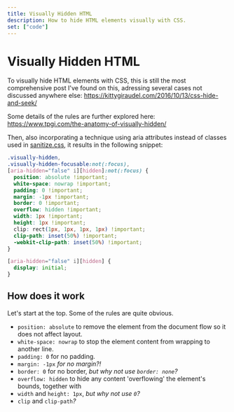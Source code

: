 ```yaml
---
title: Visually Hidden HTML
description: How to hide HTML elements visually with CSS.
set: ["code"]
---
```


# Visually Hidden HTML

To visually hide HTML elements with CSS, this is still the most comprehensive post I've found on this, adressing several cases not discussed anywhere else: https://kittygiraudel.com/2016/10/13/css-hide-and-seek/

Some details of the rules are further explored here: https://www.tpgi.com/the-anatomy-of-visually-hidden/

Then, also incorporating a technique using aria attributes instead of classes used in [sanitize.css](https://github.com/csstools/sanitize.css/blob/092d0d85922bfa72d28e9e8d25d80a5437c8df44/sanitize.css#L344-L356), it results in the following snippet:

```css
.visually-hidden,
.visually-hidden-focusable:not(:focus),
[aria-hidden="false" i][hidden]:not(:focus) {
  position: absolute !important;
  white-space: nowrap !important;
  padding: 0 !important;
  margin: -1px !important;
  border: 0 !important;
  overflow: hidden !important;
  width: 1px !important;
  height: 1px !important;
  clip: rect(1px, 1px, 1px, 1px) !important;
  clip-path: inset(50%) !important;
  -webkit-clip-path: inset(50%) !important;
}

[aria-hidden="false" i][hidden] {
  display: initial;
}
```

## How does it work

Let's start at the top. Some of the rules are quite obvious.

- `position: absolute` to remove the element from the document flow so it does not affect layout.
- `white-space: nowrap` to stop the element content from wrapping to another line.
- `padding: 0` for no padding.
- `margin: -1px` *for no margin?!*
- `border: 0` for no border, *but why not use `border: none`?*
- `overflow: hidden` to hide any content 'overflowing' the element's bounds, together with
- `width` and `height: 1px`, *but why not use `0`?*
- `clip` and `clip-path`*?*
